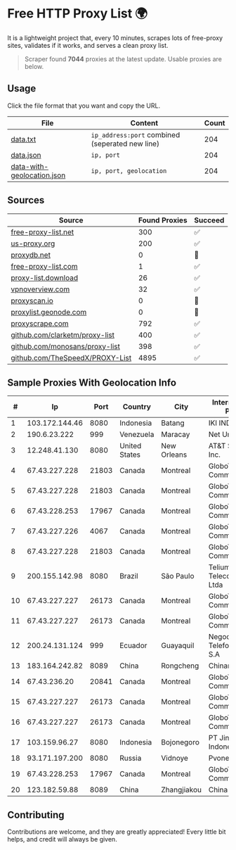 
# Free HTTP Proxy List 🌍

It is a lightweight project that, every 10 minutes, scrapes lots of free-proxy sites, validates if it works, and serves a clean proxy list.


> Scraper found **7044** proxies at the latest update. Usable proxies are below.

## Usage

Click the file format that you want and copy the URL.


|File|Content|Count|
|----|-------|-----|
|[data.txt](https://raw.githubusercontent.com/themiralay/Proxy-List-World/master/data.txt)|`ip_address:port` combined (seperated new line)|204|
|[data.json](https://raw.githubusercontent.com/themiralay/Proxy-List-World/master/data.json)|`ip, port`|204|
|[data-with-geolocation.json](https://raw.githubusercontent.com/themiralay/Proxy-List-World/master/data-with-geolocation.json)|`ip, port, geolocation`|204|

## Sources

|Source|Found Proxies|Succeed|
|------|-------------|-------|
|[free-proxy-list.net](https://free-proxy-list.net)|300|✅|
|[us-proxy.org](https://www.us-proxy.org)|200|✅|
|[proxydb.net](http://proxydb.net)|0|🚫|
|[free-proxy-list.com](https://free-proxy-list.com/?page=&port=&type%5B%5D=http&type%5B%5D=https&up_time=0&search=Search)|1|✅|
|[proxy-list.download](https://www.proxy-list.download/HTTP)|26|✅|
|[vpnoverview.com](https://vpnoverview.com/privacy/anonymous-browsing/free-proxy-servers)|32|✅|
|[proxyscan.io](https://www.proxyscan.io)|0|🚫|
|[proxylist.geonode.com](https://proxylist.geonode.com/api/proxy-list?limit=300&page=1&sort_by=lastChecked&sort_type=desc&protocols=http,https)|0|🚫|
|[proxyscrape.com](https://api.proxyscrape.com/v2/?request=displayproxies&protocol=http&timeout=10000&country=all&ssl=all&anonymity=all)|792|✅|
|[github.com/clarketm/proxy-list](https://raw.githubusercontent.com/clarketm/proxy-list/master/proxy-list-raw.txt)|400|✅|
|[github.com/monosans/proxy-list](https://raw.githubusercontent.com/monosans/proxy-list/main/proxies/http.txt)|398|✅|
|[github.com/TheSpeedX/PROXY-List](https://raw.githubusercontent.com/TheSpeedX/PROXY-List/master/http.txt)|4895|✅|


## Sample Proxies With Geolocation Info

|#|Ip|Port|Country|City|Internet Service Provider|
|-|--|----|-------|----|-------------------------|
|1|103.172.144.46|8080|Indonesia|Batang|IKI INDONESIA|
|2|190.6.23.222|999|Venezuela|Maracay|Net Uno|
|3|12.248.41.130|8080|United States|New Orleans|AT&T Services, Inc.|
|4|67.43.227.228|21803|Canada|Montreal|GloboTech Communications|
|5|67.43.227.228|21803|Canada|Montreal|GloboTech Communications|
|6|67.43.228.253|17967|Canada|Montreal|GloboTech Communications|
|7|67.43.227.226|4067|Canada|Montreal|GloboTech Communications|
|8|67.43.227.228|21803|Canada|Montreal|GloboTech Communications|
|9|200.155.142.98|8080|Brazil|São Paulo|Telium Telecomunicações Ltda|
|10|67.43.227.227|26173|Canada|Montreal|GloboTech Communications|
|11|67.43.227.227|26173|Canada|Montreal|GloboTech Communications|
|12|200.24.131.124|999|Ecuador|Guayaquil|Negocios Y Telefonia Nedetel S.A|
|13|183.164.242.82|8089|China|Rongcheng|Chinanet|
|14|67.43.236.20|20841|Canada|Montreal|GloboTech Communications|
|15|67.43.227.227|26173|Canada|Montreal|GloboTech Communications|
|16|67.43.227.227|26173|Canada|Montreal|GloboTech Communications|
|17|103.159.96.27|8080|Indonesia|Bojonegoro|PT Jinde Grup Indonesia|
|18|93.171.197.200|8080|Russia|Vidnoye|Pvonet LTD|
|19|67.43.228.253|17967|Canada|Montreal|GloboTech Communications|
|20|123.182.59.88|8089|China|Zhangjiakou|China Telecom|



## Contributing

Contributions are welcome, and they are greatly appreciated! Every
little bit helps, and credit will always be given.

